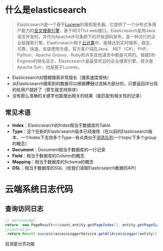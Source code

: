 # 什么是elasticsearch

> Elasticsearch是一个基于[Lucene](https://baike.baidu.com/item/Lucene/6753302)的搜索服务器。它提供了一个分布式多用户能力的[全文搜索引擎](https://baike.baidu.com/item/全文搜索引擎/7847410)，基于RESTful web接口。Elasticsearch是用Java语言开发的，并作为Apache许可条款下的开放源码发布，是一种流行的企业级搜索引擎。Elasticsearch用于[云计算](https://baike.baidu.com/item/云计算/9969353)中，能够达到实时搜索，稳定，可靠，快速，安装使用方便。官方客户端在Java、.NET（C#）、PHP、Python、Apache Groovy、Ruby和许多其他语言中都是可用的。根据DB-Engines的排名显示，Elasticsearch是最受欢迎的企业搜索引擎，其次是Apache Solr，也是基于Lucene。

- Elasticsearch对模糊搜索非常擅长（搜索速度很快）
- 从Elasticsearch搜索到的数据可以根据**评分**过滤掉大部分的，只要返回评分高的给用户就好了（原生就支持排序）
- 没有那么准确的关键字也能搜出相关的结果（能匹配有相关性的记录）

## 常见术语

- **Index**：Elasticsearch的Index相当于数据库的Table
- **Type**：这个在新的Elasticsearch版本已经废除（在以前的Elasticsearch版本，一个Index下支持多个Type--有点类似于[消息队列](https://cloud.tencent.com/product/cmq?from=10680)一个topic下多个group的概念）
- **Document**：Document相当于数据库的一行记录
- **Field**：相当于数据库的Column的概念
- **Mapping**：相当于数据库的Schema的概念
- **DSL**：相当于数据库的SQL（给我们读取Elasticsearch数据的API）

# 云端系统日志代码

## 查询访问日志

```java
// serviceimpl
return  new PageResult<>(count,entity.getPageIndex(), entity.getPageSize(),accessLogList);
//controller
 return Result.success(accessLoggerService.getAllAccessLogger(entity));
```

目测是分页功能